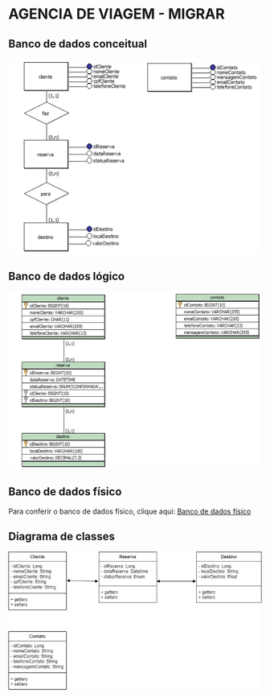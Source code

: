 # AGENCIA DE VIAGEM - MIGRAR

## Banco de dados conceitual
![Banco de dados conceitual](https://github.com/JoiltonSantos/RecodePro/blob/main/migrar_bd/bd_conceitual.jpg)

## Banco de dados lógico
![Banco de dados lógico](https://github.com/JoiltonSantos/RecodePro/blob/main/migrar_bd/bd_logico.jpg)

## Banco de dados físico
Para conferir o banco de dados físico, clique aqui: [Banco de dados físico](https://github.com/JoiltonSantos/RecodePro/blob/main/migrar_bd/bd_fisico.sql)

## Diagrama de classes
![Diagrama de classes](https://github.com/JoiltonSantos/RecodePro/blob/main/migrar_bd/uml_diagrama_de_classes.jpg)